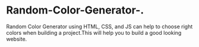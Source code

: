 # Random-Color-Generator-.
Random Color Generator using HTML, CSS, and JS can help to choose right colors when building a project.This will help you to build a good looking website.
